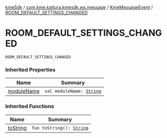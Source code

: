 [kmeSdk](../../index.md) / [com.kme.kaltura.kmesdk.ws.message](../index.md) / [KmeMessageEvent](index.md) / [ROOM_DEFAULT_SETTINGS_CHANGED](./-r-o-o-m_-d-e-f-a-u-l-t_-s-e-t-t-i-n-g-s_-c-h-a-n-g-e-d.md)

# ROOM_DEFAULT_SETTINGS_CHANGED

`ROOM_DEFAULT_SETTINGS_CHANGED`

### Inherited Properties

| Name | Summary |
|---|---|
| [moduleName](module-name.md) | `val moduleName: `[`String`](https://kotlinlang.org/api/latest/jvm/stdlib/kotlin/-string/index.html) |

### Inherited Functions

| Name | Summary |
|---|---|
| [toString](to-string.md) | `fun toString(): `[`String`](https://kotlinlang.org/api/latest/jvm/stdlib/kotlin/-string/index.html) |
